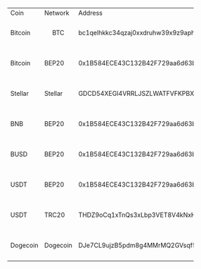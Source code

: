 
<figure class="table">
    <table>
        <tbody>
            <tr>
                <td>Coin</td>
                <td>Network</td>
                <td>Address</td>
                <td>Qrcode</td>
            </tr>
            <tr>
                <td>Bitcoin&nbsp;</td>
                <td>
                    <p style="text-align:center;">BTC</p>
                </td>
                <td>bc1qelhkkc34qzaj0xxdruhw39x9z9aphzcjn4jhgf</td>
                <td>
                    <img src="images/bitcoin(btc).png" width="150">
                </td>
            </tr>
            <tr>
                <td>Bitcoin</td>
                <td>BEP20</td>
                <td>0x1B584ECE43C132B42F729aa6d63b3F77AfDA9Fa2</td>
                <td>
                    <img src="images/bitcoin(bep20).png" width="150">
                </td>
            </tr>
            <tr>
                <td>Stellar</td>
                <td>Stellar</td>
                <td>GDCD54XEGI4VRRLJSZLWATFVFKPBXVCCZBG2NTB2WCGS3LGOMMX2IWKG</td>
                <td>
                    <img src="images/stellar.png" width="150">
                </td>
            </tr>
            <tr>
                <td>BNB</td>
                <td>BEP20</td>
                <td>0x1B584ECE43C132B42F729aa6d63b3F77AfDA9Fa2</td>
                <td>
                    <img src="images/BNB(bep20).png" width="150">
                </td>
            </tr>
             <tr>
                <td>BUSD</td>
                <td>BEP20</td>
                <td>0x1B584ECE43C132B42F729aa6d63b3F77AfDA9Fa2</td>
                <td>
                    <img src="images/BUSD(BEP20).png" width="150">
                </td>
            </tr>
             <tr>
                <td>USDT</td>
                <td>BEP20</td>
                <td>0x1B584ECE43C132B42F729aa6d63b3F77AfDA9Fa2</td>
                <td>
                    <img src="images/USDT(BEP20).png" width="150">
                </td>
            </tr>
             <tr>
                <td>USDT</td>
                <td>TRC20</td>
                <td>THDZ9oCq1xTnQs3xLbp3VET8V4kNxHzmot</td>
                <td>
                    <img src="images/usdt(trc20).png" width="150">
                </td>
            </tr>
             <tr>
                <td>Dogecoin</td>
                <td>Dogecoin</td>
                <td>DJe7CL9ujzB5pdm8g4MMrMQ2GVsqf5btGg</td>
                <td>
                    <img src="images/dogecoin.png" width="150">
                </td>
            </tr>
        </tbody>
    </table>
</figure>
